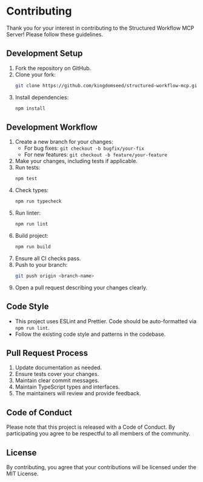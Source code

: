 # Contributing

Thank you for your interest in contributing to the Structured Workflow MCP Server! Please follow these guidelines.

## Development Setup

1. Fork the repository on GitHub.
2. Clone your fork:
   ```bash
   git clone https://github.com/kingdomseed/structured-workflow-mcp.git
   ```
3. Install dependencies:
   ```bash
   npm install
   ```

## Development Workflow

1. Create a new branch for your changes:
   - For bug fixes: `git checkout -b bugfix/your-fix`
   - For new features: `git checkout -b feature/your-feature`
2. Make your changes, including tests if applicable.
3. Run tests:
   ```bash
   npm test
   ```
4. Check types:
   ```bash
   npm run typecheck
   ```
5. Run linter:
   ```bash
   npm run lint
   ```
6. Build project:
   ```bash
   npm run build
   ```
7. Ensure all CI checks pass.
8. Push to your branch:
   ```bash
   git push origin <branch-name>
   ```
9. Open a pull request describing your changes clearly.

## Code Style

- This project uses ESLint and Prettier. Code should be auto-formatted via `npm run lint`.
- Follow the existing code style and patterns in the codebase.

## Pull Request Process

1. Update documentation as needed.
2. Ensure tests cover your changes.
3. Maintain clear commit messages.
4. Maintain TypeScript types and interfaces.
5. The maintainers will review and provide feedback.

## Code of Conduct

Please note that this project is released with a Code of Conduct. By participating you agree to be respectful to all members of the community.

## License

By contributing, you agree that your contributions will be licensed under the MIT License.
